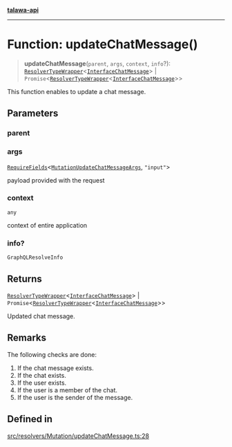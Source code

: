 [**talawa-api**](../../../../README.md)

***

# Function: updateChatMessage()

> **updateChatMessage**(`parent`, `args`, `context`, `info`?): [`ResolverTypeWrapper`](../../../../types/generatedGraphQLTypes/type-aliases/ResolverTypeWrapper.md)\<[`InterfaceChatMessage`](../../../../models/ChatMessage/interfaces/InterfaceChatMessage.md)\> \| `Promise`\<[`ResolverTypeWrapper`](../../../../types/generatedGraphQLTypes/type-aliases/ResolverTypeWrapper.md)\<[`InterfaceChatMessage`](../../../../models/ChatMessage/interfaces/InterfaceChatMessage.md)\>\>

This function enables to update a chat message.

## Parameters

### parent

### args

[`RequireFields`](../../../../types/generatedGraphQLTypes/type-aliases/RequireFields.md)\<[`MutationUpdateChatMessageArgs`](../../../../types/generatedGraphQLTypes/type-aliases/MutationUpdateChatMessageArgs.md), `"input"`\>

payload provided with the request

### context

`any`

context of entire application

### info?

`GraphQLResolveInfo`

## Returns

[`ResolverTypeWrapper`](../../../../types/generatedGraphQLTypes/type-aliases/ResolverTypeWrapper.md)\<[`InterfaceChatMessage`](../../../../models/ChatMessage/interfaces/InterfaceChatMessage.md)\> \| `Promise`\<[`ResolverTypeWrapper`](../../../../types/generatedGraphQLTypes/type-aliases/ResolverTypeWrapper.md)\<[`InterfaceChatMessage`](../../../../models/ChatMessage/interfaces/InterfaceChatMessage.md)\>\>

Updated chat message.

## Remarks

The following checks are done:
1. If the chat message exists.
2. If the chat exists.
3. If the user exists.
4. If the user is a member of the chat.
5. If the user is the sender of the message.

## Defined in

[src/resolvers/Mutation/updateChatMessage.ts:28](https://github.com/Suyash878/talawa-api/blob/f376d03c37e9acd046e7cc983947432c95f74442/src/resolvers/Mutation/updateChatMessage.ts#L28)
